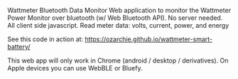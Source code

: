 Wattmeter Bluetooth Data Monitor
Web application to monitor the Wattmeter Power Monitor over bluetooth (w/ Web Bluetooth API).
No server needed.
All client side javascript.
Read meter data: volts, current, power, and energy

See this code in action at: https://ozarchie.github.io/wattmeter-smart-battery/

This web app will only work in Chrome (android / desktop / derivatives). On Apple devices you can use WebBLE or Bluefy.
